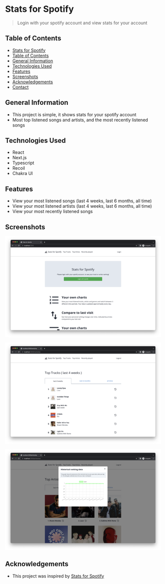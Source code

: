 # Stats for Spotify 
> Login with your spotify account and view stats for your account

## Table of Contents

- [Stats for Spotify](#stats-for-spotify)
- [Table of Contents](#table-of-contents)
- [General Information](#general-information)
- [Technologies Used](#technologies-used)
- [Features](#features)
- [Screenshots](#Screenshots)
- [Acknowledgements](#acknowledgements)
- [Contact](#contact)

## General Information

- This project is simple, it shows stats for your spotify account
- Most top listened songs and artists, and the most recently listened songs

## Technologies Used

- React
- Next.js
- Typescript
- Recoil
- Chakra UI

## Features

- View your most listened songs (last 4 weeks, last 6 months, all time)
- View your most listened artists (last 4 weeks, last 6 months, all time)
- View your most recently listened songs

## Screenshots

<!-- ![Example screenshot](./img/screenshot.png) -->

<!-- If you have screenshots you'd like to share, include them here. -->
<p>
    <img src="./readme/Screenshot 2023-02-21 at 15.51.14.png"  />
</p>
<p>
    <img src="./readme/Screenshot 2023-02-21 at 15.51.52.png"  />
</p>
<p>
    <img src="./readme/Screenshot 2023-02-21 at 15.52.39.png"  />
</p>

<!--## Setup-->
<!--What are the project requirements/dependencies? Where are they listed? A requirements.txt or a Pipfile.lock file perhaps? Where is it located?-->

<!--Proceed to describe how to install / setup one's local environment / get started with the project.-->

<!--## Usage-->
<!--How does one go about using it?-->
<!--Provide various use cases and code examples here.-->

<!--`write-your-code-here`-->

<!--## Project Status-->
<!--Project is: _in progress_ / _complete_ / _no longer being worked on_. If you are no longer working on it, provide reasons why.-->

<!--## Room for Improvement-->
<!--Include areas you believe need improvement / could be improved. Also add TODOs for future development.-->

<!--Room for improvement:-->
<!--- Improvement to be done 1-->
<!--- Improvement to be done 2-->

<!--To do:-->
<!--- Feature to be added 1-->
<!--- Feature to be added 2-->

## Acknowledgements

- This project was inspired by [Stats for Spotify](https://www.statsforspotify.com/)

<!-- Optional -->
<!-- ## License -->
<!-- This project is open source and available under the [... License](). -->

<!-- You don't have to include all sections - just the one's relevant to your project -->
